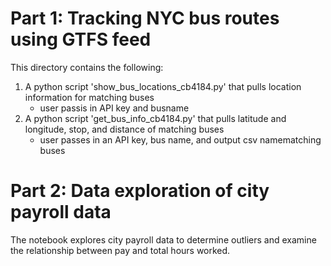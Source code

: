 # Part 1: Tracking NYC bus routes using GTFS feed
This directory contains the following:
1. A python script 'show_bus_locations_cb4184.py' that pulls location information for matching buses
    * user passis in API key and busname
2. A python script 'get_bus_info_cb4184.py' that pulls latitude and longitude, stop, and distance of matching buses
    * user passes in an API key, bus name, and output csv namematching buses
# Part 2: Data exploration of city payroll data
The notebook explores city payroll data to determine outliers and examine the relationship between pay and total hours worked.